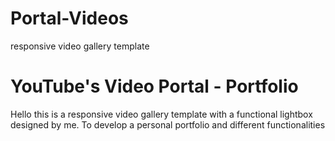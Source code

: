 # Portal-Videos
responsive video gallery template

<h1>YouTube's Video Portal - Portfolio</h1>
							<p>Hello this is a responsive video gallery template with a functional lightbox<br>
							designed by me. To develop a personal portfolio and different functionalities</p>
